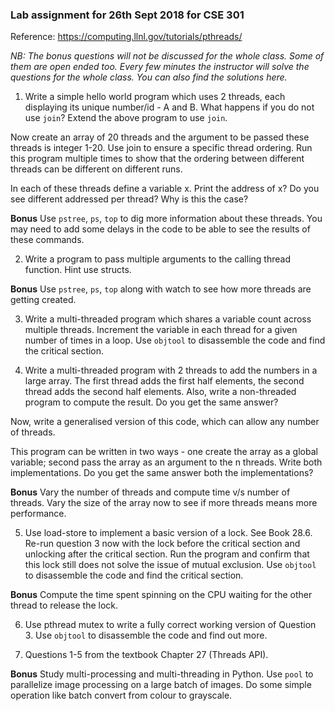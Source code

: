 ### Lab assignment for 26th Sept 2018 for CSE 301

Reference: https://computing.llnl.gov/tutorials/pthreads/

*NB: The bonus questions will not be discussed for the whole class. Some of them are open ended too. Every few minutes the instructor will solve the questions for the whole class. You can also find the solutions here.*

1. Write a simple hello world program which uses 2 threads, each displaying its unique number/id - A and B. What happens if you do not use `join`? Extend the above program to use `join`.

Now create an array of 20 threads and the argument to be passed these threads is integer 1-20.
Use join to ensure a specific thread ordering. Run this program multiple times to show that the ordering between different threads can be different on different runs. 
 
In each of these threads define a variable x. Print the address of x? Do you see different addressed per thread? Why is this the case?

**Bonus** Use `pstree`, `ps`, `top` to dig more information about these threads. You may need to add some delays in the code to be able to see the results of these commands.

2. Write a program to pass multiple arguments to the calling thread function. Hint use structs.

**Bonus** Use `pstree`, `ps`, `top` along with watch to see how more threads are getting created.

3. Write a multi-threaded program which shares a variable count across multiple threads. Increment the variable in each thread for a given number of times in a loop. Use `objtool` to disassemble the code and find the critical section.

4. Write a multi-threaded program with 2 threads to add the numbers in a large array. The first thread adds the first half elements, the second thread adds the second half elements. Also, write a non-threaded program to compute the result. Do you get the same answer? 

Now, write a generalised version of this code, which can allow any number of threads.

This program can be written in two ways - one create the array as a global variable; second pass the array as an argument to the n threads. Write both implementations. Do you get the same answer both the implementations?


**Bonus** Vary the number of threads and compute time v/s number of threads. Vary the size of the array now to see if more threads means more performance.

5. Use load-store to implement a basic version of a lock. See Book 28.6. Re-run question 3 now with the lock before the critical section and unlocking after the critical section. Run the program and confirm that this lock still does not solve the issue of mutual exclusion. Use `objtool` to disassemble the code and find the critical section.

**Bonus** Compute the time spent spinning on the CPU waiting for the other thread to release the lock.

6. Use pthread mutex to write a fully correct working version of Question 3. Use `objtool` to disassemble the code and find out more.

7. Questions 1-5 from the textbook Chapter 27 (Threads API).

**Bonus** Study multi-processing and multi-threading in Python. Use `pool` to parallelize image processing on a large batch of images. Do some simple operation like batch convert from colour to grayscale.
